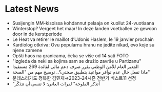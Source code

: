 # Latest News
-  Susijengin MM-kisoissa kohdannut pelaaja on kuollut 24-vuotiaana
-  Winterstop? Vergeet het maar! In deze landen voetballen ze gewoon door in de kerstperiode
-  Le Heat va retirer le maillot d’Udonis Haslem, le 19 janvier prochain
-  Kardiolog otkriva: Ovu popularnu hranu ne jedite nikad, evo koje su njene zamene
-  Opšti haos na granicama, čeka se više od 14 sati FOTO
-  "Izgleda da neki sa kojima sam se družio završe u Partizanu"
-  المدير العام للأمن الوطني يقرر صرف دعم مالي لفائدة 269 مستفيدا
-  ماذا تفعل حال عدم توافر مواعيد بتطبيق صحتي؟.. توضيح مهم من "الصحة"
-  분데스리가도 정복한 김민재→2023-24시즌 전반기 베스트11 선정
-  "أتذكر الفلوجة" لفرات العاني: لا تنسى أن تتذكّر
